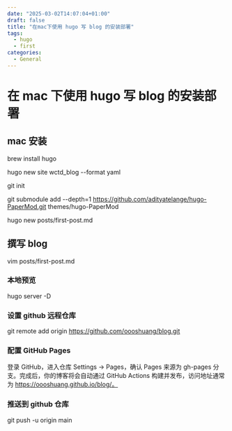 ```yaml
---
date: "2025-03-02T14:07:04+01:00"
draft: false
title: "在mac下使用 hugo 写 blog 的安装部署"
tags:
  - hugo
  - first
categories:
  - General
---
```


# 在 mac 下使用 hugo 写 blog 的安装部署

## mac 安装

brew install hugo

hugo new site wctd_blog --format yaml

git init

git submodule add --depth=1 https://github.com/adityatelange/hugo-PaperMod.git themes/hugo-PaperMod

hugo new posts/first-post.md

## 撰写 blog

vim posts/first-post.md

### 本地预览

hugo server -D

### 设置 github 远程仓库

git remote add origin https://github.com/oooshuang/blog.git

### 配置 GitHub Pages

登录 GitHub，进入仓库 Settings → Pages，确认 Pages 来源为 gh-pages 分支。完成后，你的博客将会自动通过 GitHub Actions 构建并发布，访问地址通常为 https://oooshuang.github.io/blog/。

### 推送到 github 仓库

git push -u origin main
